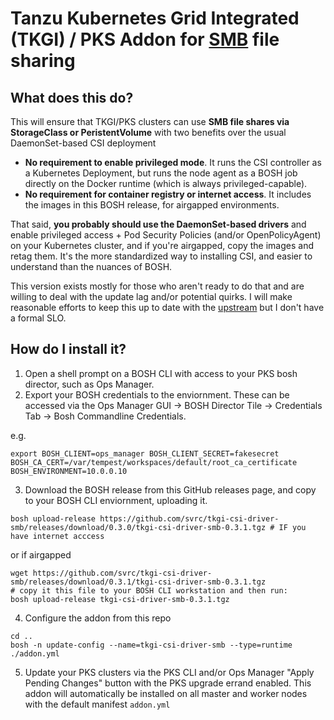 # Tanzu Kubernetes Grid Integrated (TKGI) / PKS Addon for [SMB](https://wiki.wireshark.org/SMB) file sharing

## What does this do?

This will ensure that TKGI/PKS clusters can use **SMB file shares via StorageClass or PeristentVolume** with two benefits over the usual DaemonSet-based CSI deployment
* **No requirement to enable privileged mode**.   It runs the CSI controller as a Kubernetes Deployment, but runs the node agent as a BOSH job directly on the Docker runtime (which is always privileged-capable).
* **No requirement for container registry or internet access**.  It includes the images in this BOSH release, for airgapped environments.

That said, **you probably should use the DaemonSet-based drivers** and enable privileged access + Pod Security Policies (and/or OpenPolicyAgent) on your Kubernetes cluster, and if you're airgapped, copy the images and retag them.   It's the more standardized way to installing CSI, and easier to understand than the nuances of BOSH.   

This version exists mostly for those who aren't ready to do that and are willing to deal with the update lag and/or potential quirks.  I will make reasonable efforts to keep this up to date with the [upstream](https://github.com/kubernetes-csi/csi-driver-smb) but I don't have a formal SLO.

## How do I install it?

1. Open a shell prompt on a BOSH CLI with access to your PKS bosh director, such as Ops Manager.
2. Export your BOSH credentials to the enviornment.  These can be accessed via the Ops Manager GUI -> BOSH Director Tile -> Credentials Tab -> Bosh Commandline Credentials.

e.g.
```
export BOSH_CLIENT=ops_manager BOSH_CLIENT_SECRET=fakesecret BOSH_CA_CERT=/var/tempest/workspaces/default/root_ca_certificate  BOSH_ENVIRONMENT=10.0.0.10
```
3. Download the BOSH release from this GitHub releases page, and copy to your BOSH CLI enviornment, uploading it.

```
bosh upload-release https://github.com/svrc/tkgi-csi-driver-smb/releases/download/0.3.0/tkgi-csi-driver-smb-0.3.1.tgz # IF you have internet acccess
```
or if airgapped
```
wget https://github.com/svrc/tkgi-csi-driver-smb/releases/download/0.3.1/tkgi-csi-driver-smb-0.3.1.tgz 
# copy it this file to your BOSH CLI workstation and then run:
bosh upload-release tkgi-csi-driver-smb-0.3.1.tgz
```
4. Configure the addon from this repo
```
cd ..
bosh -n update-config --name=tkgi-csi-driver-smb --type=runtime ./addon.yml
```
5. Update your PKS clusters via the PKS CLI and/or Ops Manager "Apply Pending Changes" button with the PKS upgrade errand enabled.  This addon will automatically be installed on all master and worker nodes with the default manifest `addon.yml`

